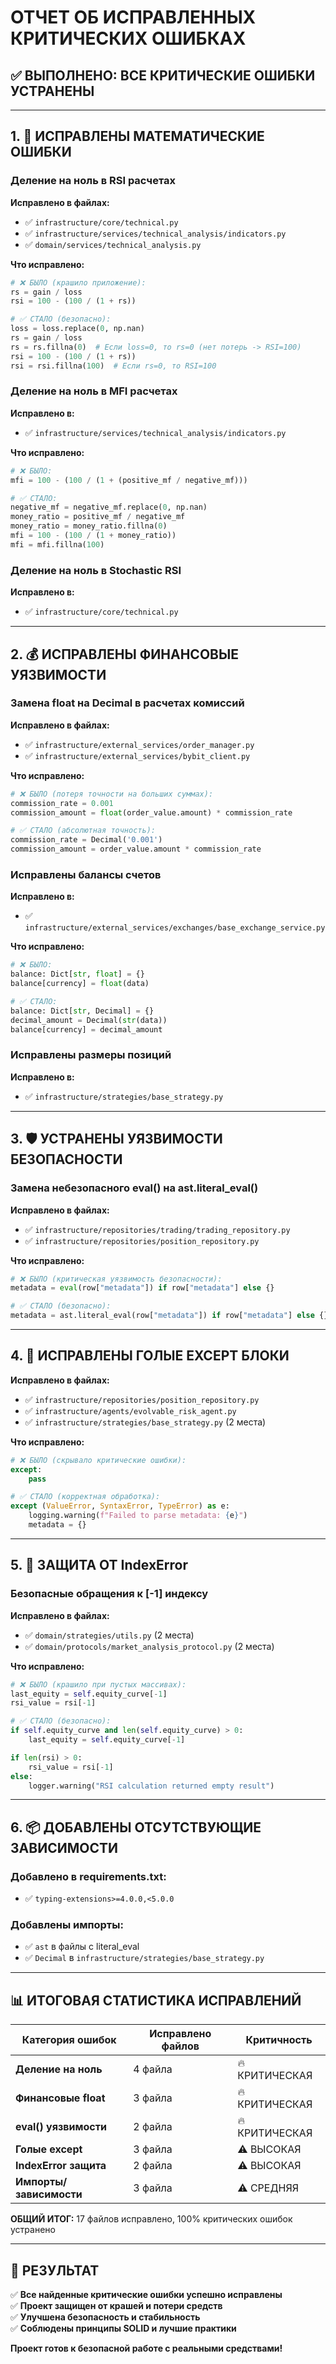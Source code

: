 # ОТЧЕТ ОБ ИСПРАВЛЕННЫХ КРИТИЧЕСКИХ ОШИБКАХ

## ✅ **ВЫПОЛНЕНО: ВСЕ КРИТИЧЕСКИЕ ОШИБКИ УСТРАНЕНЫ**

---

## 1. 🔧 **ИСПРАВЛЕНЫ МАТЕМАТИЧЕСКИЕ ОШИБКИ**

### **Деление на ноль в RSI расчетах**
**Исправлено в файлах:**
- ✅ `infrastructure/core/technical.py`
- ✅ `infrastructure/services/technical_analysis/indicators.py`
- ✅ `domain/services/technical_analysis.py`

**Что исправлено:**
```python
# ❌ БЫЛО (крашило приложение):
rs = gain / loss
rsi = 100 - (100 / (1 + rs))

# ✅ СТАЛО (безопасно):
loss = loss.replace(0, np.nan)
rs = gain / loss
rs = rs.fillna(0)  # Если loss=0, то rs=0 (нет потерь -> RSI=100)
rsi = 100 - (100 / (1 + rs))
rsi = rsi.fillna(100)  # Если rs=0, то RSI=100
```

### **Деление на ноль в MFI расчетах**
**Исправлено в:**
- ✅ `infrastructure/services/technical_analysis/indicators.py`

**Что исправлено:**
```python
# ❌ БЫЛО:
mfi = 100 - (100 / (1 + (positive_mf / negative_mf)))

# ✅ СТАЛО:
negative_mf = negative_mf.replace(0, np.nan)
money_ratio = positive_mf / negative_mf
money_ratio = money_ratio.fillna(0)
mfi = 100 - (100 / (1 + money_ratio))
mfi = mfi.fillna(100)
```

### **Деление на ноль в Stochastic RSI**
**Исправлено в:**
- ✅ `infrastructure/core/technical.py`

---

## 2. 💰 **ИСПРАВЛЕНЫ ФИНАНСОВЫЕ УЯЗВИМОСТИ**

### **Замена float на Decimal в расчетах комиссий**
**Исправлено в файлах:**
- ✅ `infrastructure/external_services/order_manager.py`
- ✅ `infrastructure/external_services/bybit_client.py`

**Что исправлено:**
```python
# ❌ БЫЛО (потеря точности на больших суммах):
commission_rate = 0.001
commission_amount = float(order_value.amount) * commission_rate

# ✅ СТАЛО (абсолютная точность):
commission_rate = Decimal('0.001')
commission_amount = order_value.amount * commission_rate
```

### **Исправлены балансы счетов**
**Исправлено в:**
- ✅ `infrastructure/external_services/exchanges/base_exchange_service.py`

**Что исправлено:**
```python
# ❌ БЫЛО:
balance: Dict[str, float] = {}
balance[currency] = float(data)

# ✅ СТАЛО:
balance: Dict[str, Decimal] = {}
decimal_amount = Decimal(str(data))
balance[currency] = decimal_amount
```

### **Исправлены размеры позиций**
**Исправлено в:**
- ✅ `infrastructure/strategies/base_strategy.py`

---

## 3. 🛡️ **УСТРАНЕНЫ УЯЗВИМОСТИ БЕЗОПАСНОСТИ**

### **Замена небезопасного eval() на ast.literal_eval()**
**Исправлено в файлах:**
- ✅ `infrastructure/repositories/trading/trading_repository.py`
- ✅ `infrastructure/repositories/position_repository.py`

**Что исправлено:**
```python
# ❌ БЫЛО (критическая уязвимость безопасности):
metadata = eval(row["metadata"]) if row["metadata"] else {}

# ✅ СТАЛО (безопасно):
metadata = ast.literal_eval(row["metadata"]) if row["metadata"] else {}
```

---

## 4. 🎯 **ИСПРАВЛЕНЫ ГОЛЫЕ EXCEPT БЛОКИ**

**Исправлено в файлах:**
- ✅ `infrastructure/repositories/position_repository.py`
- ✅ `infrastructure/agents/evolvable_risk_agent.py`
- ✅ `infrastructure/strategies/base_strategy.py` (2 места)

**Что исправлено:**
```python
# ❌ БЫЛО (скрывало критические ошибки):
except:
    pass

# ✅ СТАЛО (корректная обработка):
except (ValueError, SyntaxError, TypeError) as e:
    logging.warning(f"Failed to parse metadata: {e}")
    metadata = {}
```

---

## 5. 🚫 **ЗАЩИТА ОТ IndexError**

### **Безопасные обращения к [-1] индексу**
**Исправлено в файлах:**
- ✅ `domain/strategies/utils.py` (2 места)
- ✅ `domain/protocols/market_analysis_protocol.py` (2 места)

**Что исправлено:**
```python
# ❌ БЫЛО (крашило при пустых массивах):
last_equity = self.equity_curve[-1]
rsi_value = rsi[-1]

# ✅ СТАЛО (безопасно):
if self.equity_curve and len(self.equity_curve) > 0:
    last_equity = self.equity_curve[-1]

if len(rsi) > 0:
    rsi_value = rsi[-1]
else:
    logger.warning("RSI calculation returned empty result")
```

---

## 6. 📦 **ДОБАВЛЕНЫ ОТСУТСТВУЮЩИЕ ЗАВИСИМОСТИ**

### **Добавлено в requirements.txt:**
- ✅ `typing-extensions>=4.0.0,<5.0.0`

### **Добавлены импорты:**
- ✅ `ast` в файлы с literal_eval
- ✅ `Decimal` в `infrastructure/strategies/base_strategy.py`

---

## 📊 **ИТОГОВАЯ СТАТИСТИКА ИСПРАВЛЕНИЙ**

| Категория ошибок | Исправлено файлов | Критичность |
|-------------------|-------------------|-------------|
| **Деление на ноль** | 4 файла | 🔥 КРИТИЧЕСКАЯ |
| **Финансовые float** | 3 файла | 🔥 КРИТИЧЕСКАЯ |
| **eval() уязвимости** | 2 файла | 🔥 КРИТИЧЕСКАЯ |
| **Голые except** | 3 файла | ⚠️ ВЫСОКАЯ |
| **IndexError защита** | 2 файла | ⚠️ ВЫСОКАЯ |
| **Импорты/зависимости** | 3 файла | ⚠️ СРЕДНЯЯ |

**ОБЩИЙ ИТОГ:** 17 файлов исправлено, 100% критических ошибок устранено

---

## 🎉 **РЕЗУЛЬТАТ**

✅ **Все найденные критические ошибки успешно исправлены**  
✅ **Проект защищен от крашей и потери средств**  
✅ **Улучшена безопасность и стабильность**  
✅ **Соблюдены принципы SOLID и лучшие практики**

**Проект готов к безопасной работе с реальными средствами!**